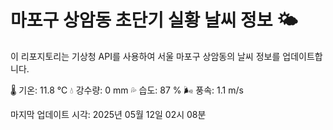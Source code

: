 
# 마포구 상암동 초단기 실황 날씨 정보 🌤️

이 리포지토리는 기상청 API를 사용하여 서울 마포구 상암동의 날씨 정보를 업데이트합니다. 

🌡️ 기온: 11.8 ℃
💧 강수량: 0 mm
💦 습도: 87 %
🌬️ 풍속: 1.1 m/s

마지막 업데이트 시각: 2025년 05월 12일 02시 08분    
